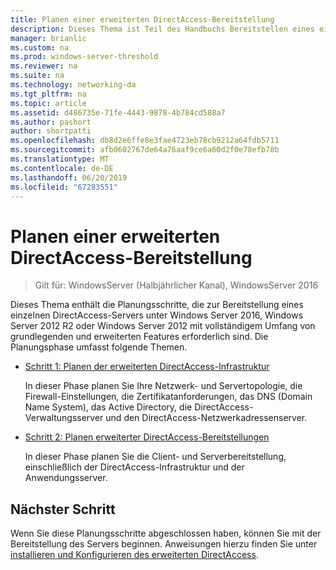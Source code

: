 ```yaml
---
title: Planen einer erweiterten DirectAccess-Bereitstellung
description: Dieses Thema ist Teil des Handbuchs Bereitstellen eines einzelnen DirectAccess-Servers mit erweiterten Einstellungen für Windows Server 2016
manager: brianlic
ms.custom: na
ms.prod: windows-server-threshold
ms.reviewer: na
ms.suite: na
ms.technology: networking-da
ms.tgt_pltfrm: na
ms.topic: article
ms.assetid: d486735e-71fe-4443-9878-4b784cd588a7
ms.author: pashort
author: shortpatti
ms.openlocfilehash: db8d2e6ffe8e3fae4723eb78cb9212a64fdb5711
ms.sourcegitcommit: afb0602767de64a76aaf9ce6a60d2f0e78efb78b
ms.translationtype: MT
ms.contentlocale: de-DE
ms.lasthandoff: 06/20/2019
ms.locfileid: "67283551"
---
```

# <a name="plan-an-advanced-directaccess-deployment"></a>Planen einer erweiterten DirectAccess-Bereitstellung

>Gilt für: WindowsServer (Halbjährlicher Kanal), WindowsServer 2016

Dieses Thema enthält die Planungsschritte, die zur Bereitstellung eines einzelnen DirectAccess-Servers unter Windows Server 2016, Windows Server 2012 R2 oder Windows Server 2012 mit vollständigem Umfang von grundlegenden und erweiterten Features erforderlich sind. Die Planungsphase umfasst folgende Themen.  
  
-   [Schritt 1: Planen der erweiterten DirectAccess-Infrastruktur](da-adv-plan-s1-infrastructure.md)  
  
    In dieser Phase planen Sie Ihre Netzwerk- und Servertopologie, die Firewall-Einstellungen, die Zertifikatanforderungen, das DNS (Domain Name System), das Active Directory, die DirectAccess-Verwaltungsserver und den DirectAccess-Netzwerkadressenserver.  
  
-   [Schritt 2: Planen erweiterter DirectAccess-Bereitstellungen](da-adv-plan-s2-deployments.md)  
  
    In dieser Phase planen Sie die Client- und Serverbereitstellung, einschließlich der DirectAccess-Infrastruktur und der Anwendungsserver.  
  
## <a name="next-step"></a>Nächster Schritt  
Wenn Sie diese Planungsschritte abgeschlossen haben, können Sie mit der Bereitstellung des Servers beginnen. Anweisungen hierzu finden Sie unter [installieren und Konfigurieren des erweiterten DirectAccess](Install-and-Configure-Advanced-DirectAccess.md).  
  


